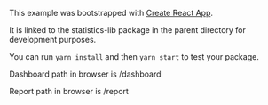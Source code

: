 This example was bootstrapped with [Create React App](https://github.com/facebook/create-react-app).

It is linked to the statistics-lib package in the parent directory for development purposes.

You can run `yarn install` and then `yarn start` to test your package.

Dashboard path in browser is /dashboard

Report path in browser is /report
